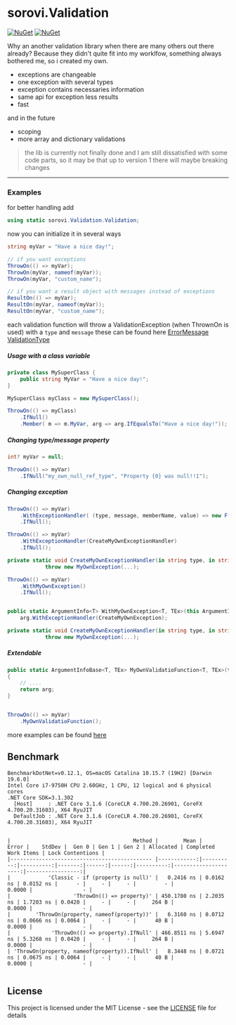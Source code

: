# sorovi.Validation

[![NuGet](https://img.shields.io/nuget/v/sorovi.Validation.svg?style=flat-square)](https://www.nuget.org/packages/sorovi.Validation/)
[![NuGet](https://img.shields.io/nuget/dt/sorovi.Validation.svg?style=flat-square)](https://www.nuget.org/packages/sorovi.Validation/)

Why an another validation library when there are many others out there already? 
Because they didn't quite fit into my worklfow, something always bothered me, so i created my own. 

- exceptions are changeable
- one exception with several types
- exception contains necessaries information
- same api for exception less results
- fast

and in the future 
- scoping
- more array and dictionary validations

   
> the lib is currently not finally done and I am still dissatisfied with some code parts,
so it may be that up to version 1 there will maybe breaking changes

---
### Examples

for better handling add 

```csharp
using static sorovi.Validation.Validation;
```

now you can initialize it in several ways 

```csharp
string myVar = "Have a nice day!";

// if you want exceptions
ThrowOn(() => myVar);
ThrowOn(myVar, nameof(myVar));
ThrowOn(myVar, "custom_name");

// if you want a result object with messages instead of exceptions
ResultOn(() => myVar);
ResultOn(myVar, nameof(myVar));
ResultOn(myVar, "custom_name");
```

each validation function will throw a ValidationException (when ThrownOn is used) with a `type` and `message`
these can be found here [ErrorMessage](sorovi.Validation/Common/ErrorMessage.cs) [ValidationType](sorovi.Validation/Common/ValidationType.cs)



##### Usage with a class variable

```csharp
private class MySuperClass { 
    public string MyVar = "Have a nice day!";
}

MySuperClass myClass = new MySuperClass();

ThrowOn(() => myClass)
    .IfNull()
    .Member( m => m.MyVar, arg => arg.IfEqualsTo("Have a nice day!"));

```

##### Changing type/message property

```csharp
int? myVar = null;

ThrowOn(() => myVar)
    .IfNull("my_own_null_ref_type", "Property {0} was null!!1");
```



##### Changing exception

```csharp
ThrowOn(() => myVar)
    .WithExceptionHandler( (type, message, memberName, value) => new F(...) )
    .IfNull();
```

```csharp
ThrowOn(() => myVar)
    .WithExceptionHandler(CreateMyOwnExceptionHandler)
    .IfNull();

private static void CreateMyOwnExceptionHandler(in string type, in string message, in string memberName, in object value) =>
            throw new MyOwnException(...);
```


```csharp
ThrowOn(() => myVar)
    .WithMyOwnException()
    .IfNull();


public static ArgumentInfo<T> WithMyOwnException<T, TEx>(this ArgumentInfo<T, TEx> arg) where TEx : Delegate => 
    arg.WithExceptionHandler(CreateMyOwnException);

private static void CreateMyOwnExceptionHandler(in string type, in string message, in string memberName, in object value) =>
            throw new MyOwnException(...);
```

##### Extendable

```csharp
public static ArgumentInfoBase<T, TEx> MyOwnValidatioFunction<T, TEx>(this ArgumentInfoBase<T, TEx> arg, ....)
{
    // ....
    return arg;
}


ThrowOn(() => myVar)
    .MyOwnValidatioFunction();

```

more examples can be found [here](docs/validations.md)

## Benchmark

```
BenchmarkDotNet=v0.12.1, OS=macOS Catalina 10.15.7 (19H2) [Darwin 19.6.0]
Intel Core i7-9750H CPU 2.60GHz, 1 CPU, 12 logical and 6 physical cores
.NET Core SDK=3.1.302
  [Host]     : .NET Core 3.1.6 (CoreCLR 4.700.20.26901, CoreFX 4.700.20.31603), X64 RyuJIT
  DefaultJob : .NET Core 3.1.6 (CoreCLR 4.700.20.26901, CoreFX 4.700.20.31603), X64 RyuJIT


|                                       Method |        Mean |     Error |    StdDev |  Gen 0 | Gen 1 | Gen 2 | Allocated | Completed Work Items | Lock Contentions |
|--------------------------------------------- |------------:|----------:|----------:|-------:|------:|------:|----------:|---------------------:|-----------------:|
|            'Classic - if (property is null)' |   0.2416 ns | 0.0162 ns | 0.0152 ns |      - |     - |     - |         - |               0.0000 |                - |
|                    'ThrowOn(() => property)' | 450.1780 ns | 2.2035 ns | 1.7203 ns | 0.0420 |     - |     - |     264 B |               0.0000 |                - |
|        'ThrowOn(property, nameof(property))' |   6.3160 ns | 0.0712 ns | 0.0666 ns | 0.0064 |     - |     - |      40 B |               0.0000 |                - |
|             'ThrowOn(() => property).IfNull' | 466.8511 ns | 5.6947 ns | 5.3268 ns | 0.0420 |     - |     - |     264 B |               0.0000 |                - |
| 'ThrowOn(property, nameof(property)).IfNull' |   8.3448 ns | 0.0721 ns | 0.0675 ns | 0.0064 |     - |     - |      40 B |               0.0000 |                - |


```

## License

This project is licensed under the MIT License - see the [LICENSE](LICENSE) file for details